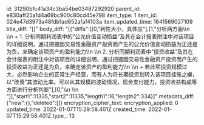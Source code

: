 id: 31290bfc41a34c3ba54be03487292920
parent_id: e830aff25a1d4a69bc900c80cd45e798
item_type: 1
item_id: 024e47d3973a48fdb1ad652afaf4103a
item_updated_time: 1641569027109
title_diff: "[]"
body_diff: "[{\"diffs\":[[0,\"利性大小，具体应\"],[1,\"分析两方面\\\n        \\\n        + 1.  分析同期利润表中的“公允价值变动损益”及其在会计报表附注中对该项目的详细说明，通过把握因交易性金融资产投资而产生的公允价值变动损益为正还是为负，来确定该项资产的盈利能力\\\n          \\\n          2. 分析同期利润表中“投资收益”及其在会计报表的附注中对该项目的详细说明，通过把握因交易性金融资产投资而产生的投资收益为正还是为负，来确定该资产的盈利能力\\\n      \\\n      + 若此项投资规模过大，必然影响企业的正常生产经营，而有人为将长期投资划转入该项目挂账之嫌，以“改善”其流动比率。可以从其规模的波动情况，现金支付能力，投资收益构成等方面进行分析判断\"],[0,\"\\\n    \\\n  \"]],\"start1\":11335,\"start2\":11335,\"length1\":16,\"length2\":334}]"
metadata_diff: {"new":{},"deleted":[]}
encryption_cipher_text: 
encryption_applied: 0
updated_time: 2022-01-07T15:29:58.401Z
created_time: 2022-01-07T15:29:58.401Z
type_: 13